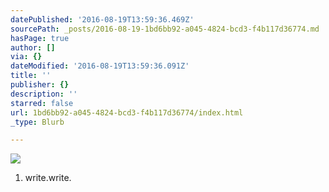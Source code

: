 ```yaml
---
datePublished: '2016-08-19T13:59:36.469Z'
sourcePath: _posts/2016-08-19-1bd6bb92-a045-4824-bcd3-f4b117d36774.md
hasPage: true
author: []
via: {}
dateModified: '2016-08-19T13:59:36.091Z'
title: ''
publisher: {}
description: ''
starred: false
url: 1bd6bb92-a045-4824-bcd3-f4b117d36774/index.html
_type: Blurb

---
```

![](https://imgflo.herokuapp.com/graph/vahj1ThiexotieMo/948dfb3947e416ff42d8341a33d7382e/croprotate.jpg?cropheight=3374&cropwidth=5072&degrees=0&input=https%3A%2F%2Fthe-grid-user-content.s3-us-west-2.amazonaws.com%2F566b0e0c-db4b-4e26-8193-248ad0def2a1.jpg&x=0&y=0)

1. write.write.